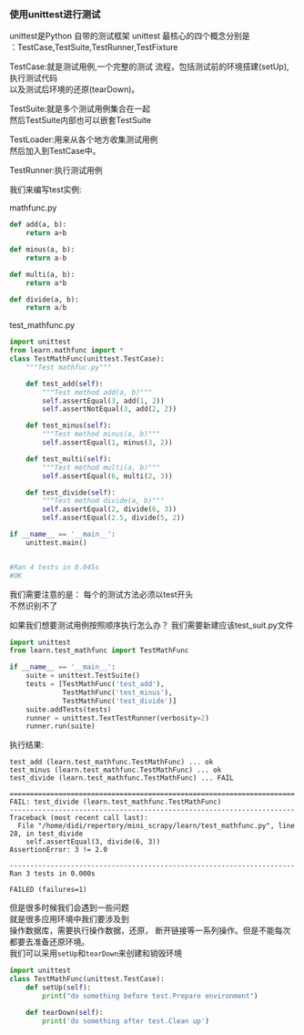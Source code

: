 ### 使用unittest进行测试

unittest是Python 自带的测试框架 
unittest 最核心的四个概念分别是   
：TestCase,TestSuite,TestRunner,TestFixture

TestCase:就是测试用例,一个完整的测试
流程，包括测试前的环境搭建(setUp),执行测试代码   
以及测试后环境的还原(tearDown)。


TestSuite:就是多个测试用例集合在一起  
然后TestSuite内部也可以嵌套TestSuite   

TestLoader:用来从各个地方收集测试用例   
然后加入到TestCase中。     

TestRunner:执行测试用例   

我们来编写test实例:

mathfunc.py

```python
def add(a, b):
    return a+b

def minus(a, b):
    return a-b

def multi(a, b):
    return a*b

def divide(a, b):
    return a/b
```

test_mathfunc.py

```python
import unittest
from learn.mathfunc import *
class TestMathFunc(unittest.TestCase):
    """Test mathfuc.py"""

    def test_add(self):
        """Test method add(a, b)"""
        self.assertEqual(3, add(1, 2))
        self.assertNotEqual(3, add(2, 2))

    def test_minus(self):
        """Test method minus(a, b)"""
        self.assertEqual(1, minus(3, 2))

    def test_multi(self):
        """Test method multi(a, b)"""
        self.assertEqual(6, multi(2, 3))

    def test_divide(self):
        """Test method divide(a, b)"""
        self.assertEqual(2, divide(6, 3))
        self.assertEqual(2.5, divide(5, 2))

if __name__ == '__main__':
    unittest.main()


#Ran 4 tests in 0.045s
#OK
```

我们需要注意的是：
每个的测试方法必须以test开头   
不然识别不了   

如果我们想要测试用例按照顺序执行怎么办？
我们需要新建应该test_suit.py文件

```python
import unittest
from learn.test_mathfunc import TestMathFunc

if __name__ == '__main__':
    suite = unittest.TestSuite()
    tests = [TestMathFunc('test_add'),
             TestMathFunc('test_minus'),
             TestMathFunc('test_divide')]
    suite.addTests(tests)
    runner = unittest.TextTestRunner(verbosity=2)
    runner.run(suite)
```

执行结果:

```text
test_add (learn.test_mathfunc.TestMathFunc) ... ok
test_minus (learn.test_mathfunc.TestMathFunc) ... ok
test_divide (learn.test_mathfunc.TestMathFunc) ... FAIL

======================================================================
FAIL: test_divide (learn.test_mathfunc.TestMathFunc)
----------------------------------------------------------------------
Traceback (most recent call last):
  File "/home/didi/repertory/mini_scrapy/learn/test_mathfunc.py", line 28, in test_divide
    self.assertEqual(3, divide(6, 3))
AssertionError: 3 != 2.0

----------------------------------------------------------------------
Ran 3 tests in 0.000s

FAILED (failures=1)
```

但是很多时候我们会遇到一些问题   
就是很多应用环境中我们要涉及到   
操作数据库，需要执行操作数据，还原，
断开链接等一系列操作。但是不能每次都要去准备还原环境。   
我们可以采用`setUp`和`tearDown`来创建和销毁环境

```python
import unittest
class TestMathFunc(unittest.TestCase):
    def setUp(self):
        print("do something before test.Prepare environment")

    def tearDown(self):
        print('do something after test.Clean up')

```